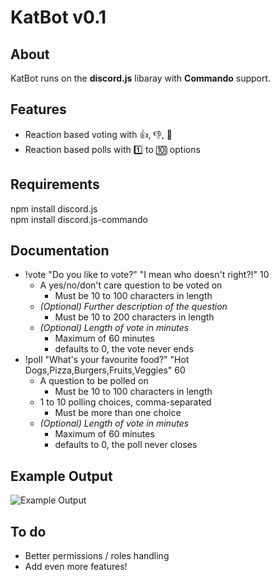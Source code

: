 # KatBot v0.1

## About
KatBot runs on the **discord.js** libaray with **Commando** support.

## Features
- Reaction based voting with :thumbsup:, :thumbsdown:, :shrug:
- Reaction based polls with :one: to :keycap_ten: options

## Requirements
npm install discord.js  
npm install discord.js-commando

## Documentation
- !vote "Do you like to vote?" "I mean who doesn't right?!" 10
  - A yes/no/don't care question to be voted on 
    - Must be 10 to 100 characters in length
  - *(Optional) Further description of the question*
    - Must be 10 to 200 characters in length
  - *(Optional) Length of vote in minutes*
    - Maximum of 60 minutes
    - defaults to 0, the vote never ends
- !poll "What's your favourite food?" "Hot Dogs,Pizza,Burgers,Fruits,Veggies"  60
  - A question to be polled on
    - Must be 10 to 100 characters in length
  - 1 to 10 polling choices, comma-separated
    - Must be more than one choice
  - *(Optional) Length of vote in minutes*
    - Maximum of 60 minutes
    - defaults to 0, the poll never closes

## Example Output
![Example Output](https://i.imgur.com/uxXg9mS.png)

## To do
- Better permissions / roles handling
- Add even more features!